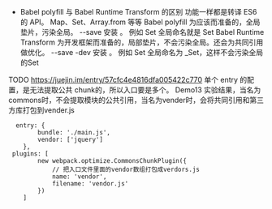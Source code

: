 - Babel polyfill 与 Babel Runtime Transform 的区别
功能一样都是转译 ES6 的 API。 Map、Set、Array.from 等等
Babel polyfill 为应该而准备的，全局垫片，污染全局。 --save 安装 。 例如 Set 全局命名就是 Set
Babel Runtime Transform 为开发框架而准备的，局部垫片，不会污染全局。还会为共同引用做优化。 --save -dev 安装 。 例如 Set 全局命名为 _Set，这样不会污染全局的Set


TODO https://juejin.im/entry/57cfc4e4816dfa005422c770
单个 entry 的配置，是无法提取公共 chunk的，所以入口要是多个。
Demo13 实验结果，当名为commons时，不会提取模块的公共引用，当名为vender时，会将共同引用和第三方库打包到vender.js
````
  entry: {
        bundle: './main.js',
        vendor: ['jquery']
    },
 plugins: [
        new webpack.optimize.CommonsChunkPlugin({
            // 把入口文件里面的vendor数组打包成verdors.js
            name: 'vendor',
            filename: 'vendor.js'
        })
    ]
````
